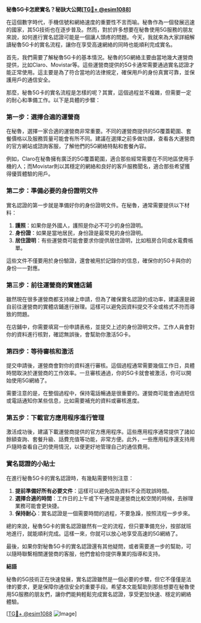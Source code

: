 **秘魯5G卡怎麽實名？秘訣大公開[[TG💪+ @esim1088](https://t.me/s/esim1088)]**

在這個數字時代，手機信號和網絡速度的重要性不言而喻。秘魯作為一個發展迅速的國家，其5G技術也在逐步普及。然而，對於許多想要在秘魯使用5G服務的朋友來說，如何進行實名認證可能是一個讓人頭疼的問題。今天，我就來為大家詳細解讀秘魯5G卡的實名流程，讓你在享受高速網絡的同時也能順利完成實名。

首先，我們需要了解秘魯5G卡的基本情況。秘魯的5G網絡主要由當地幾大運營商提供，比如Claro、Movistar等。這些運營商提供的5G卡通常需要通過實名認證才能正常使用。這主要是為了符合當地的法律規定，確保用戶的身份真實可靠，並保護用戶的通信安全。

那麼，秘魯5G卡的實名流程是怎樣的呢？其實，這個過程並不複雜，但需要一定的耐心和準備工作。以下是具體的步驟：

### 第一步：選擇合適的運營商

在秘魯，選擇一家合適的運營商非常重要。不同的運營商提供的5G覆蓋範圍、套餐價格以及服務質量可能會有所不同。建議在選擇之前多做功課，查看各大運營商的官方網站或諮詢客服，了解他們的5G網絡特點和套餐內容。

例如，Claro在秘魯擁有廣泛的5G覆蓋範圍，適合那些經常需要在不同地區使用手機的人；而Movistar則以其穩定的網絡和良好的客戶服務聞名，適合那些希望獲得優質體驗的用戶。

### 第二步：準備必要的身份證明文件

實名認證的第一步就是準備好你的身份證明文件。在秘魯，通常需要提供以下材料：

1. **護照**：如果你是外國人，護照是你必不可少的身份證明。
2. **身份證**：如果是當地居民，身份證是最常見的身份證明。
3. **居住證明**：有些運營商可能會要求你提供居住證明，比如租房合同或水電費帳單。

這些文件不僅要用於身份驗證，還會被用於記錄你的信息，確保你的5G卡與你的身份一一對應。

### 第三步：前往運營商的實體店鋪

雖然現在很多運營商都支持線上申請，但為了確保實名認證的成功率，建議還是親自前往運營商的實體店鋪進行辦理。這樣可以避免因資料提交不全或格式不符而導致的問題。

在店鋪中，你需要填寫一份申請表格，並提交上述的身份證明文件。工作人員會對你的資料進行核對，確認無誤後，會幫助你激活5G卡。

### 第四步：等待審核和激活

提交申請後，運營商會對你的資料進行審核。這個過程通常需要幾個工作日，具體時間取決於運營商的工作效率。一旦審核通過，你的5G卡就會被激活，你可以開始使用5G網絡了。

需要注意的是，在整個過程中，保持電話暢通是很重要的。運營商可能會通過短信或電話通知你某些信息，比如需要補充的資料或審核進度。

### 第五步：下載官方應用程序進行管理

激活成功後，建議下載運營商提供的官方應用程序。這些應用程序通常提供了諸如餘額查詢、套餐升級、話費充值等功能，非常方便。此外，一些應用程序還支持用戶隨時查看自己的使用情況，以便更好地管理自己的通信費用。

### 實名認證的小貼士

在進行秘魯5G卡的實名認證時，有幾點需要特別注意：

1. **提前準備好所有必要文件**：這樣可以避免因為資料不全而耽誤時間。
2. **選擇合適的時間**：工作日的上午或下午通常是運營商比較空閒的時候，去辦理業務可能會更快捷。
3. **保持耐心**：實名認證是一個需要時間的過程，不要急躁，按照流程一步步來。

總的來說，秘魯5G卡的實名認證雖然有一定的流程，但只要準備充分，按部就班地進行，就能順利完成。這樣一來，你就可以放心地享受高速的5G網絡了。

最後，如果你對秘魯5G卡的實名認證還有其他疑問，或者需要進一步的幫助，可以隨時聯繫相關運營商的客服，他們會給你提供專業的指導和支持。

**結語**

秘魯的5G技術正在快速發展，實名認證雖然是一個必要的步驟，但它不僅僅是法律的要求，更是保障你通信安全的重要手段。希望本文能幫助到那些想要在秘魯使用5G服務的朋友們，讓你們能夠輕鬆完成實名認證，享受更加快速、穩定的網絡體驗。

[[TG💪+ @esim1088](https://t.me/s/esim1088) ![Image](https://i.postimg.cc/4NQfJmqS/Snipaste-2025-05-13-00-14-12.png)]